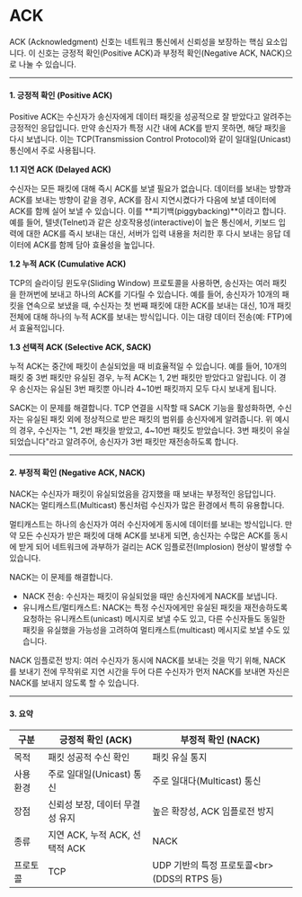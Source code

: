 # ACK

ACK (Acknowledgment) 신호는 네트워크 통신에서 신뢰성을 보장하는 핵심 요소입니다. 이 신호는 긍정적 확인(Positive ACK)과 부정적 확인(Negative ACK, NACK)으로 나눌 수 있습니다.

***

#### 1. 긍정적 확인 (Positive ACK)

Positive ACK는 수신자가 송신자에게 데이터 패킷을 성공적으로 잘 받았다고 알려주는 긍정적인 응답입니다. 만약 송신자가 특정 시간 내에 ACK를 받지 못하면, 해당 패킷을 다시 보냅니다. 이는 TCP(Transmission Control Protocol)와 같이 일대일(Unicast) 통신에서 주로 사용됩니다.

**1.1 지연 ACK (Delayed ACK)**

수신자는 모든 패킷에 대해 즉시 ACK를 보낼 필요가 없습니다. 데이터를 보내는 방향과 ACK를 보내는 방향이 같을 경우, ACK를 잠시 지연시켰다가 다음에 보낼 데이터에 ACK를 함께 실어 보낼 수 있습니다. 이를 \*\*피기백(piggybacking)\*\*이라고 합니다. 예를 들어, 텔넷(Telnet)과 같은 상호작용성(interactive)이 높은 통신에서, 키보드 입력에 대한 ACK를 즉시 보내는 대신, 서버가 입력 내용을 처리한 후 다시 보내는 응답 데이터에 ACK를 함께 담아 효율성을 높입니다.

**1.2 누적 ACK (Cumulative ACK)**

TCP의 슬라이딩 윈도우(Sliding Window) 프로토콜을 사용하면, 송신자는 여러 패킷을 한꺼번에 보내고 하나의 ACK를 기다릴 수 있습니다. 예를 들어, 송신자가 10개의 패킷을 연속으로 보냈을 때, 수신자는 첫 번째 패킷에 대한 ACK를 보내는 대신, 10개 패킷 전체에 대해 하나의 누적 ACK를 보내는 방식입니다. 이는 대량 데이터 전송(예: FTP)에서 효율적입니다.

**1.3 선택적 ACK (Selective ACK, SACK)**

누적 ACK는 중간에 패킷이 손실되었을 때 비효율적일 수 있습니다. 예를 들어, 10개의 패킷 중 3번 패킷만 유실된 경우, 누적 ACK는 1, 2번 패킷만 받았다고 알립니다. 이 경우 송신자는 유실된 3번 패킷뿐 아니라 4\~10번 패킷까지 모두 다시 보내게 됩니다.

SACK는 이 문제를 해결합니다. TCP 연결을 시작할 때 SACK 기능을 활성화하면, 수신자는 유실된 패킷 외에 정상적으로 받은 패킷의 범위를 송신자에게 알려줍니다. 위 예시의 경우, 수신자는 "1, 2번 패킷을 받았고, 4\~10번 패킷도 받았습니다. 3번 패킷이 유실되었습니다"라고 알려주어, 송신자가 3번 패킷만 재전송하도록 합니다.

***

#### 2. 부정적 확인 (Negative ACK, NACK)

NACK는 수신자가 패킷이 유실되었음을 감지했을 때 보내는 부정적인 응답입니다. NACK는 멀티캐스트(Multicast) 통신처럼 수신자가 많은 환경에서 특히 유용합니다.

멀티캐스트는 하나의 송신자가 여러 수신자에게 동시에 데이터를 보내는 방식입니다. 만약 모든 수신자가 받은 패킷에 대해 ACK를 보내게 되면, 송신자는 수많은 ACK를 동시에 받게 되어 네트워크에 과부하가 걸리는 ACK 임플로전(Implosion) 현상이 발생할 수 있습니다.

NACK는 이 문제를 해결합니다.

* NACK 전송: 수신자는 패킷이 유실되었을 때만 송신자에게 NACK를 보냅니다.
* 유니캐스트/멀티캐스트: NACK는 특정 수신자에게만 유실된 패킷을 재전송하도록 요청하는 유니캐스트(unicast) 메시지로 보낼 수도 있고, 다른 수신자들도 동일한 패킷을 유실했을 가능성을 고려하여 멀티캐스트(multicast) 메시지로 보낼 수도 있습니다.

NACK 임플로전 방지: 여러 수신자가 동시에 NACK를 보내는 것을 막기 위해, NACK를 보내기 전에 무작위로 지연 시간을 두어 다른 수신자가 먼저 NACK를 보내면 자신은 NACK를 보내지 않도록 할 수 있습니다.

***

#### 3. 요약

| 구분    | 긍정적 확인 (ACK)            | 부정적 확인 (NACK)                     |
| ----- | ----------------------- | --------------------------------- |
| 목적    | 패킷 성공적 수신 확인            | 패킷 유실 통지                          |
| 사용 환경 | 주로 일대일(Unicast) 통신      | 주로 일대다(Multicast) 통신              |
| 장점    | 신뢰성 보장, 데이터 무결성 유지      | 높은 확장성, ACK 임플로전 방지               |
| 종류    | 지연 ACK, 누적 ACK, 선택적 ACK | NACK                              |
| 프로토콜  | TCP                     | UDP 기반의 특정 프로토콜\<br>(DDS의 RTPS 등) |
